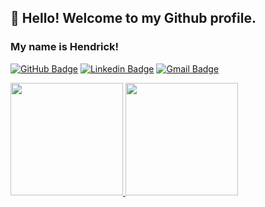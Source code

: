 ## 👋 Hello! Welcome to my Github profile.
### My name is Hendrick!

[![GitHub Badge](https://img.shields.io/badge/Hendrick-100000?style=flat-square&logo=github&logoColor=white)](https://github.com/HendricksSumeck)
[![Linkedin Badge](https://img.shields.io/badge/-Hendrick-blue?style=flat-square&logo=Linkedin&logoColor=white&link=https://www.linkedin.com/in/hendrick-sumeck-45a41918a/)](https://www.linkedin.com/in/hendrick-sumeck-45a41918a/) 
[![Gmail Badge](https://img.shields.io/badge/-hsumeck@gmail.com-c14438?style=flat-square&logo=Gmail&logoColor=white&link=hsumeck@gmail.com)](mailto:hsumeck@gmail.com)

<div>
<a href="https://github.com/HendricksSumeck">
<img height="180em" src="https://github-readme-stats.vercel.app/api/top-langs/?username=HendricksSumeck&layout=compact&langs_count=7&theme=dracula"/>
<img height="180em" src="https://github-readme-stats.vercel.app/api?username=HendricksSumeck&show_icons=true&theme=dracula&include_all_commits=true&count_private=true"/>
</div>